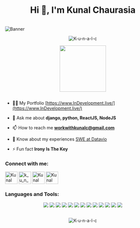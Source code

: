 <h1 align="center">Hi 👋, I'm Kunal Chaurasia</h1>
<br>


<!-- <h3 align="center">A passionate fullstack developer from India with experience in django, NodeJS and ReactJS</h3> -->
<img src="https://github.com/K-u-n-a-l-c/K-u-n-a-l-c/assets/75530535/bdfa082c-9aa7-42e4-9bf1-306037a74684" alt="Banner"/>

<p align="center"> <img src="https://komarev.com/ghpvc/?username=K-u-n-a-l-c&label=Profile%20views&color=0e75b6&style=flat" alt="K-u-n-a-l-c" /> </p>

<div align="center" width="100%" margin-top="10px">
<!--     <img height="150" src="https://github-readme-stats.vercel.app/api/top-langs/?username=K-u-n-a-l-c&layout=compact&theme=dracula"> -->
    <img height="150" src="https://github-readme-stats.vercel.app/api?username=K-u-n-a-l-c&show_icons=true&theme=dracula&count_private=t&hide=stars">
</div>



<p align="left"> <a href="https://twitter.com/" target="blank"><img src="https://img.shields.io/twitter/follow/?logo=twitter&style=for-the-badge" alt="" /></a> </p>



- 👨‍💻 My Portfolio [https://www.InDevelopment.live/](https://www.InDevelopment.live/)

- 💬 Ask me about **django, python, ReactJS, NodeJS**

- 📫 How to reach me **workwithkunalc@gmail.com**

- 📄 Know about my experiences [SWE at Datavio](https://www.datavio.co/)

- ⚡ Fun fact **Irony Is The Key**



<h3 align="left">Connect with me:</h3>
<p align="left">
<a href="https://www.linkedin.com/in/kunalc123/" target="blank"><img align="center" src="https://img.icons8.com/fluent/48/000000/linkedin.png" alt="Kunal Chaurasia"  width="40" /></a>
<a href="https://instagram.com/k_u_n_a_l_c" target="blank"><img align="center" src="https://img.icons8.com/fluent/48/000000/instagram-new.png" alt="k_u_n_a_l_c" width="40" /></a>
<a href="https://codeforces.com/profile/k_u_n_a_l_c" target="blank"><img align="center" src="https://media.licdn.com/dms/image/D4E03AQFb1d-dChfwbg/profile-displayphoto-shrink_200_200/0/1684074141995?e=2147483647&v=beta&t=AfJkQs7z4Cj_EPIK7IzLL_ObdH9wmokKQJR8niO_Ibg" alt="Kunal Chaurasia" width="40" /></a>
<a href="https://www.codechef.com/users/kunalc" target="blank"><img align="center" src="https://i.pinimg.com/736x/c5/d9/fc/c5d9fc1e18bcf039f464c2ab6cfb3eb6.jpg" alt="Kunal Chaurasia" width="40" /></a>
</p>

<h3 align="left">Languages and Tools:</h3>
<div align="center" margin-top = "10px" margin-bottom="10px">
    <img src="https://img.icons8.com/color/48/000000/django.png"/>
    <img src="https://img.icons8.com/nolan/54/api-settings.png"/>
    <img src="https://img.icons8.com/color/48/000000/bootstrap.png"/>
    <img src="https://img.icons8.com/color/48/000000/react-native.png"/>
    <img src="https://img.icons8.com/?size=48&id=hsPbhkOH4FMe&format=png"/>
    <img src="https://img.icons8.com/fluency/48/000000/chatbot.png"/>
    <img src="https://img.icons8.com/color/48/000000/python.png"/>
    <img src="https://img.icons8.com/?size=48&id=38561&format=png"/>
    <img src="https://img.icons8.com/?size=48&id=74402&format=png"/>
    <img src="https://img.icons8.com/color/48/000000/css3.png"/>
    <img src="https://img.icons8.com/color/48/000000/javascript.png"/>
    <img src="https://img.icons8.com/color/48/000000/c-plus-plus-logo.png"/>
    <img src="https://img.icons8.com/color/48/000000/html-5--v1.png"/>
</div>    
<br>
<!-- <p><img align="left" src="https://github-readme-stats.vercel.app/api/top-langs?username=K-u-n-a-l-c&show_icons=true&locale=en&layout=compact" alt="K-u-n-a-l-c" /></p>

<p>&nbsp;<img align="center" src="https://github-readme-stats.vercel.app/api?username=K-u-n-a-l-c&show_icons=true&locale=en" alt="K-u-n-a-l-c" /></p> -->

<p align="center"><img align="center" src="https://github-readme-streak-stats.herokuapp.com/?user=K-u-n-a-l-c&" alt="K-u-n-a-l-c" /></p>

